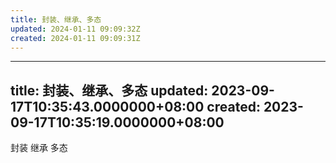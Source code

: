 ```yaml
---
title: 封装、继承、多态
updated: 2024-01-11 09:09:32Z
created: 2024-01-11 09:09:31Z
---
```


---
title: 封装、继承、多态
updated: 2023-09-17T10:35:43.0000000+08:00
created: 2023-09-17T10:35:19.0000000+08:00
---

封装
继承
多态
